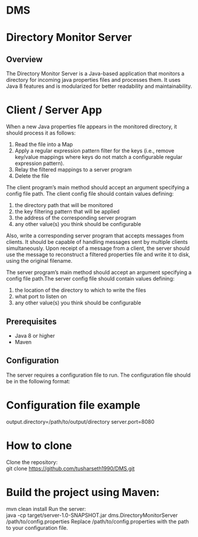 # DMS

# Directory Monitor Server
## Overview
The Directory Monitor Server is a Java-based application that monitors a directory for incoming java properties files and processes them. It uses Java 8 features and is modularized for better readability and maintainability.

# Client / Server App
When a new Java properties file appears in the monitored directory, it should process it as follows:
1. Read the file into a Map
2. Apply a regular expression pattern filter for the keys (i.e., remove key/value mappings where keys do not match a configurable regular expression pattern).
3. Relay the filtered mappings to a server program
4. Delete the file

The client program’s main method should accept an argument specifying a config file path. The client config file should contain values defining:
1. the directory path that will be monitored
2. the key filtering pattern that will be applied
3. the address of the corresponding server program
4. any other value(s) you think should be configurable

Also, write a corresponding server program that accepts messages from clients. It should be capable of handling messages sent by multiple clients simultaneously.
Upon receipt of a message from a client, the server should use the message to reconstruct a filtered properties file and write it to disk, using the original filename.

The server program’s main method should accept an argument specifying a config file path.The server config file should contain values defining:
1. the location of the directory to which to write the files
2. what port to listen on
3. any other value(s) you think should be configurable


## Prerequisites
- Java 8 or higher
- Maven

## Configuration
The server requires a configuration file to run. The configuration file should be in the following format:

# Configuration file example
output.directory=/path/to/output/directory
server.port=8080

# How to clone
Clone the repository:  
git clone https://github.com/tusharseth1990/DMS.git


# Build the project using Maven:  
mvn clean install
Run the server:  
java -cp target/server-1.0-SNAPSHOT.jar dms.DirectoryMonitorServer /path/to/config.properties
Replace /path/to/config.properties with the path to your configuration file. 
